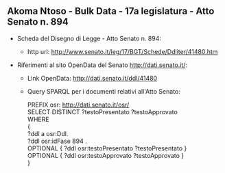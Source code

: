 ## Akoma Ntoso - Bulk Data - 17a legislatura - Atto Senato n. 894 ##

* Scheda del Disegno di Legge - Atto Senato n. 894:
	* http url: http://www.senato.it/leg/17/BGT/Schede/Ddliter/41480.htm

* Riferimenti al sito OpenData del Senato http://dati.senato.it/:
	* Link OpenData: http://dati.senato.it/ddl/41480
	* Query SPARQL per i documenti relativi all'Atto Senato:

        PREFIX osr: <http://dati.senato.it/osr/>  
		SELECT DISTINCT ?testoPresentato ?testoApprovato  
		WHERE  
		{  
		    ?ddl a osr:Ddl.  
		    ?ddl osr:idFase 894 .  
		    OPTIONAL { ?ddl osr:testoPresentato ?testoPresentato }  
		    OPTIONAL { ?ddl osr:testoApprovato ?testoApprovato }  
		}
		